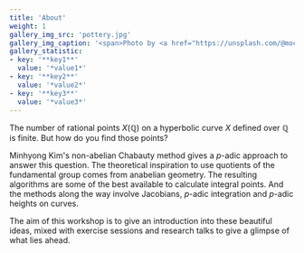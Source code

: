 ```yaml
---
title: 'About'
weight: 1
gallery_img_src: 'pottery.jpg'
gallery_img_caption: '<span>Photo by <a href="https://unsplash.com/@mochiel?utm_source=unsplash&amp;utm_medium=referral&amp;utm_content=creditCopyText">Mercy</a> on <a href="https://unsplash.com/s/photos/vase?utm_source=unsplash&amp;utm_medium=referral&amp;utm_content=creditCopyText">Unsplash</a></span>'
gallery_statistic:
- key: '**key1**'
  value: '*value1*'
- key: '**key2**'
  value: '*value2*'
- key: '**key3**'
  value: '*value3*'
---
```


The number of rational points $X(\mathbb{Q})$ on a hyperbolic curve $X$ defined over $\mathbb{Q}$ is finite.
But how do you find those points?

Minhyong Kim's non-abelian Chabauty method gives a $p$-adic approach to answer this question.
The theoretical inspiration to use quotients of the fundamental group comes from anabelian geometry.
The resulting algorithms are some of the best available to calculate integral points.
And the methods along the way involve Jacobians, $p$-adic integration and $p$-adic heights on curves.

The aim of this workshop is to give an introduction into these beautiful ideas, mixed with  exercise sessions and research talks to give a glimpse of what lies ahead.

